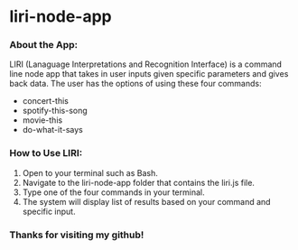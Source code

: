 # liri-node-app

### About the App:

LIRI (Lanaguage Interpretations and Recognition Interface) is a command line node app that takes in user inputs given specific parameters and gives back data.  The user has the options of using these four commands:

* concert-this
* spotify-this-song
* movie-this
* do-what-it-says

### How to Use LIRI:

1. Open to your terminal such as Bash.
2. Navigate to the liri-node-app folder that contains the liri.js file.
3. Type one of the four commands in your terminal.  
4. The system will display list of results based on your command and specific input.

### Thanks for visiting my github!